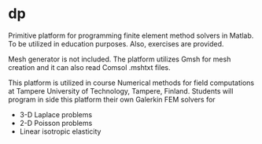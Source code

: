 dp
==

Primitive platform for programming finite element method solvers in Matlab. To be utilized in education purposes. Also, exercises are provided.

Mesh generator is not included. The platform utilizes Gmsh for mesh creation and it can also read Comsol .mshtxt files.

This platform is utilized in course Numerical methods for field computations at Tampere University of Technology, Tampere, Finland. Students will program in side this platform their own Galerkin FEM solvers for

- 3-D Laplace problems
- 2-D Poisson problems
- Linear isotropic elasticity
